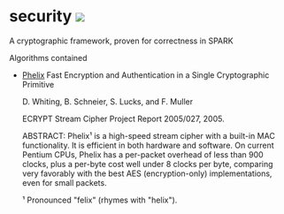 # security ![](https://github.com/HeisenbugLtd/security/workflows/CI%20Linux/badge.svg)
A cryptographic framework, proven for correctness in SPARK


Algorithms contained
- [Phelix](https://www.schneier.com/academic/archives/2005/01/phelix.html) Fast Encryption and Authentication in a Single Cryptographic Primitive

  D. Whiting, B. Schneier, S. Lucks, and F. Muller

  ECRYPT Stream Cipher Project Report 2005/027, 2005.

  ABSTRACT: Phelix¹ is a high-speed stream cipher with a built-in MAC functionality. It is efficient in both hardware and software. On current Pentium CPUs, Phelix has a per-packet overhead of less than 900 clocks, plus a per-byte cost well under 8 clocks per byte, comparing very favorably with the best AES (encryption-only) implementations, even for small packets.

  ¹ Pronounced "felix" (rhymes with "helix").
